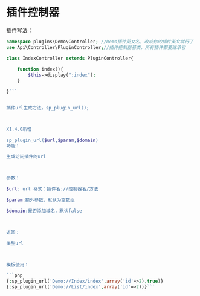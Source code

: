 # 插件控制器

插件写法：

```php
namespace plugins\Demo\Controller; //Demo插件英文名，改成你的插件英文就行了
use Api\Controller\PluginController;//插件控制器基类，所有插件都要继承它

class IndexController extends PluginController{
	
	function index(){
		$this->display(":index");
	}

}```


插件url生成方法，sp_plugin_url();



X1.4.0新增

sp_plugin_url($url,$param,$domain)
功能：

生成访问插件的url



参数：

$url: url 格式：插件名://控制器名/方法

$param:额外参数，默认为空数组

$domain:是否添加域名，默认false



返回：

类型url



模板使用：

```php
{:sp_plugin_url('Demo://Index/index',array('id'=>2),true)}
{:sp_plugin_url('Demo://List/index',array('id'=>2))}```